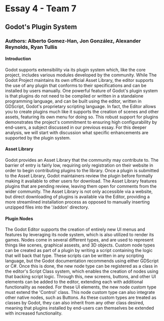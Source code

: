 # Essay 4 - Team 7
## Godot's Plugin System
### Authors: Alberto Gomez-Han, Jon González, Alexander Reynolds, Ryan Tullis 

#### Introduction
Godot supports extensibility via its plugin system which, like the core project, includes various modules developed by the community. While The Godot Project maintains its own
official Asset Library, the editor supports the use of any plugin that conforms to their specifications and can be installed by users manually. One powerful feature of Godot's
plugin system is that plugins do not need to be compiled or written in a standalone programming language, and can be built using the editor, written in GDScript, Godot's
proprietary scripting language. In fact, the Editor allows you to create plugins much like it supports the creation of scenes and other assets, featuring its own menu
for doing so. This robust support for plugins demonstrates the project's commitment to ensuring high configurability by end-users, a subject discussed in our previous essay. For this deeper
analysis, we will start with discussion what specific enhancements are supported by the plugin system.

#### Asset Library
Godot provides an Asset Library that the community may contribute to. The barrier of entry is fairly low, requiring only registration on their website in order to begin contributing plugins to the library. Once a plugin is submitted to the Asset Library, Godot maintainers review the plugin before formally making it available to other users for download. The Asset Library features plugins that are pending review, leaving them open for comments from the wider community. The Asset Library is not only accessible via a website, but direct downloading of plugins is available via the Editor, providing a more streamlined installation process as opposed to manually inserting unzipped files into the '/addon' directory.

#### Plugin Nodes
The Godot Editor supports the creation of entirely new UI menus and features by leveraging its node system, which is also utilized to render its games. Nodes come in several different types,
and are used to represent things like scenes, graphical assests, and 3D objects. Custom node types can be created as part of a plugin by writing a script containing the logic that will
back that type. These scripts can be written in any scripting language, but the Godot documentation recommends using either GDScript or C#. Once this is done, the new node type can be registered as a class in the editor's Script Class system, which enables the creation of nodes using that backing script logic. Through this, new screens, buttons, and other UI elements
can be added to the editor, extending each with additional functionality as needed. For these UI elements, the new node custom type must extend the 'Control' class. This node custom type
can also integrate other native nodes, such as Buttons. As these custom types are treated as classes by Godot, they can also inherit from any other class desired, meaning that plugins installed by end-users can themselves be extended with increased functionality. 
